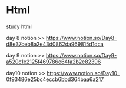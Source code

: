 # Html
study html


day 8 notion >> https://www.notion.so/Day8-d8e37ceb8a2e43d0862da969815d1dca


day 9 notion >> https://www.notion.so/Day9-a520c1e2125f469786e64fa2b2e82396


day10 notion >> https://www.notion.so/Day10-0f93486e25bc4eccb6bbd364baa6a217
